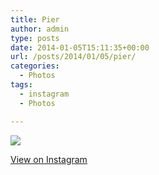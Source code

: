 ```yaml
---
title: Pier
author: admin
type: posts
date: 2014-01-05T15:11:35+00:00
url: /posts/2014/01/05/pier/
categories:
  - Photos
tags:
  - instagram
  - Photos

---
```

<img src="https://lobban.org/wordpress//HLIC/34051a93f71d328a83d705dc430c09e2.jpg" class="instagram-image" />

<p class="view-instagram">
  <a href="http://instagram.com/p/iyoVwZKluY/">View on Instagram</a>
</p>